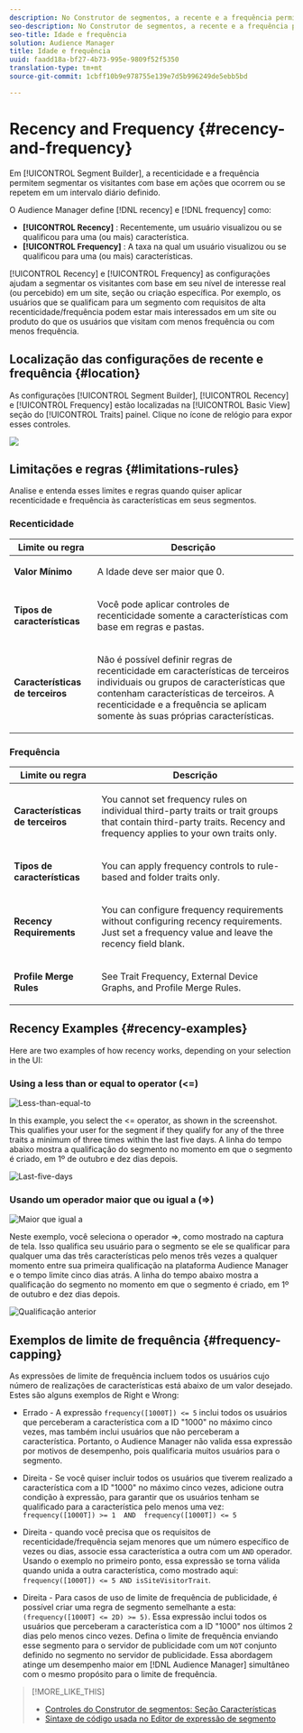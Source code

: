 ```yaml
---
description: No Construtor de segmentos, a recente e a frequência permitem segmentar os visitantes com base em ações que ocorrem ou se repetem em um intervalo diário definido.
seo-description: No Construtor de segmentos, a recente e a frequência permitem segmentar os visitantes com base em ações que ocorrem ou se repetem em um intervalo diário definido.
seo-title: Idade e frequência
solution: Audience Manager
title: Idade e frequência
uuid: faadd18a-bf27-4b73-995e-9809f52f5350
translation-type: tm+mt
source-git-commit: 1cbff10b9e978755e139e7d5b996249de5ebb5bd

---
```



# Recency and Frequency {#recency-and-frequency}

Em [!UICONTROL Segment Builder], a recenticidade e a frequência permitem segmentar os visitantes com base em ações que ocorrem ou se repetem em um intervalo diário definido.

O Audience Manager define [!DNL recency] e [!DNL frequency] como:

* **[!UICONTROL Recency]** : Recentemente, um usuário visualizou ou se qualificou para uma (ou mais) característica.
* **[!UICONTROL Frequency]** : A taxa na qual um usuário visualizou ou se qualificou para uma (ou mais) características.

[!UICONTROL Recency] e [!UICONTROL Frequency] as configurações ajudam a segmentar os visitantes com base em seu nível de interesse real (ou percebido) em um site, seção ou criação específica. Por exemplo, os usuários que se qualificam para um segmento com requisitos de alta recenticidade/frequência podem estar mais interessados em um site ou produto do que os usuários que visitam com menos frequência ou com menos frequência.

## Localização das configurações de recente e frequência {#location}

As configurações [!UICONTROL Segment Builder], [!UICONTROL Recency] e [!UICONTROL Frequency] estão localizadas na [!UICONTROL Basic View] seção do [!UICONTROL Traits] painel. Clique no ícone de relógio para expor esses controles.

![](assets/recency_frequency.png)

## Limitações e regras {#limitations-rules}

Analise e entenda esses limites e regras quando quiser aplicar recenticidade e frequência às características em seus segmentos.

### Recenticidade

<table id="table_026064124C694D75B7A960457D50170B"> 
 <thead> 
  <tr> 
   <th colname="col1" class="entry"> Limite ou regra </th> 
   <th colname="col2" class="entry"> Descrição </th> 
  </tr> 
 </thead>
 <tbody> 
  <tr> 
   <td colname="col1"> <p> <b>Valor Mínimo</b> </p> </td> 
   <td colname="col2"> <p>A Idade deve ser maior que 0. </p> </td> 
  </tr>
  <tr> 
   <td colname="col1"> <p> <b>Tipos de características</b> </p> </td> 
   <td colname="col2"> <p>Você pode aplicar controles de recenticidade somente a características com base em regras e pastas. </p> </td> 
  </tr> 
  <tr> 
   <td colname="col1"> <p> <b>Características de terceiros</b> </p> </td> 
   <td colname="col2"> <p>Não é possível definir regras de recenticidade em características de terceiros individuais ou grupos de características que contenham características de terceiros. A recenticidade e a frequência se aplicam somente às suas próprias características. </p> </td> 
  </tr> 
 </tbody> 
</table>

### Frequência

<table id="table_EBD621D26C8B4D03933E8C0753C892A7"> 
 <thead> 
  <tr> 
   <th colname="col1" class="entry"> Limite ou regra </th> 
   <th colname="col2" class="entry"> Descrição </th> 
  </tr> 
 </thead>
 <tbody> 
  <tr> 
   <td colname="col1"> <p> <b>Características de terceiros</b> </p> </td> 
   <td colname="col2"> <p>You cannot set frequency rules on individual third-party traits or trait groups that contain third-party traits. Recency and frequency applies to your own traits only. </p> </td> 
  </tr> 
  <tr> 
   <td colname="col1"> <p> <b>Tipos de características</b> </p> </td> 
   <td colname="col2"> <p>You can apply frequency controls to rule-based and folder traits only. </p> </td> 
  </tr> 
  <tr> 
   <td colname="col1"> <p> <b>Recency Requirements</b> </p> </td> 
   <td colname="col2"> <p>You can configure frequency requirements without configuring recency requirements. <i></i> Just set a frequency value and leave the recency field blank. </p> </td> 
  </tr> 
  <tr> 
   <td colname="col1"> <p><b>Profile Merge Rules</b> </p> </td> 
   <td colname="col2"> <p>See  Trait Frequency, External Device Graphs, and Profile Merge Rules.<a href="../../faq/faq-profile-merge.md#trait-freq-device-rules"></a> </p> </td> 
  </tr> 
 </tbody> 
</table>

## Recency Examples {#recency-examples}

Here are two examples of how recency works, depending on your selection in the UI:

### Using a less than or equal to operator (&lt;=)

![Less-than-equal-to](assets/less-than-equal-to.png)

In this example, you select the &lt;= operator, as shown in the screenshot. This qualifies your user for the segment if they qualify for any of the three traits a minimum of three times within the last five days. A linha do tempo abaixo mostra a qualificação do segmento no momento em que o segmento é criado, em 1º de outubro e dez dias depois.

![Last-five-days](assets/last-5-days.png)

### Usando um operador maior que ou igual a (=&gt;)

![Maior que igual a](assets/greater-than-equal-to.png)

Neste exemplo, você seleciona o operador =&gt;, como mostrado na captura de tela. Isso qualifica seu usuário para o segmento se ele se qualificar para qualquer uma das três características pelo menos três vezes a qualquer momento entre sua primeira qualificação na plataforma Audience Manager e o tempo limite cinco dias atrás. A linha do tempo abaixo mostra a qualificação do segmento no momento em que o segmento é criado, em 1º de outubro e dez dias depois.

![Qualificação anterior](assets/earlier-qualification.png)


## Exemplos de limite de frequência {#frequency-capping}

As expressões de limite de frequência incluem todos os usuários cujo número de realizações de características está abaixo de um valor desejado. Estes são alguns exemplos de Right e Wrong:

* Errado - A expressão `frequency([1000T]) <= 5` inclui todos os usuários que perceberam a característica com a ID "1000" no máximo cinco vezes, mas também inclui usuários que não perceberam a característica. Portanto, o Audience Manager não valida essa expressão por motivos de desempenho, pois qualificaria muitos usuários para o segmento.

* Direita - Se você quiser incluir todos os usuários que tiverem realizado a característica com a ID "1000" no máximo cinco vezes, adicione outra condição à expressão, para garantir que os usuários tenham se qualificado para a característica pelo menos uma vez:  `frequency([1000T]) >= 1  AND  frequency([1000T]) <= 5`

* Direita - quando você precisa que os requisitos de recenticidade/frequência sejam menores que um número específico de vezes ou dias, associe essa característica a outra com um `AND` operador. Usando o exemplo no primeiro ponto, essa expressão se torna válida quando unida a outra característica, como mostrado aqui: `frequency([1000T]) <= 5 AND isSiteVisitorTrait`.

* Direita - Para casos de uso de limite de frequência de publicidade, é possível criar uma regra de segmento semelhante a esta: `(frequency([1000T] <= 2D) >= 5)`. Essa expressão inclui todos os usuários que perceberam a característica com a ID "1000" nos últimos 2 dias pelo menos cinco vezes. Defina o limite de frequência enviando esse segmento para o servidor de publicidade com um `NOT` conjunto definido no segmento no servidor de publicidade. Essa abordagem atinge um desempenho maior em [!DNL Audience Manager] simultâneo com o mesmo propósito para o limite de frequência.

>[!MORE_LIKE_THIS]
>
>* [Controles do Construtor de segmentos: Seção Características](../../features/segments/segment-builder.md#segment-builder-controls-traits)
>* [Sintaxe de código usada no Editor de expressão de segmento](../../features/segments/segment-code-syntax.md)


